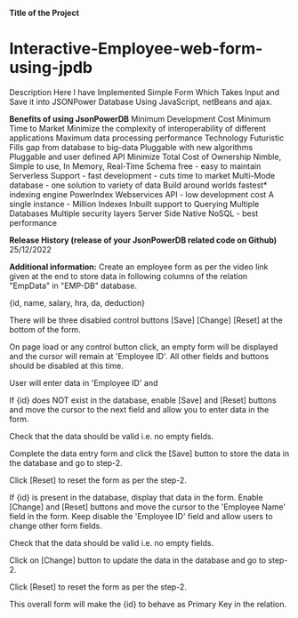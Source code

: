 **Title of the Project**
# Interactive-Employee-web-form-using-jpdb

Description
Here I have Implemented Simple Form Which Takes Input and Save it into JSONPower Database Using JavaScript, netBeans and ajax.

**Benefits of using JsonPowerDB**
Minimum Development Cost
Minimum Time to Market
Minimize the complexity of interoperability of different applications
Maximum data processing performance
Technology Futuristic
Fills gap from database to big-data
Pluggable with new algorithms
Pluggable and user defined API
Minimize Total Cost of Ownership
Nimble, Simple to use, In Memory, Real-Time
Schema free - easy to maintain
Serverless Support - fast development - cuts time to market
Multi-Mode database - one solution to variety of data
Build around worlds fastest* indexing engine PowerIndex
Webservices API - low development cost
A single instance - Million Indexes
Inbuilt support to Querying Multiple Databases
Multiple security layers
Server Side Native NoSQL - best performance

**Release History (release of your JsonPowerDB related code on Github)**
25/12/2022

**Additional information:**
Create an employee form as per the video link given at the end to store data in following columns of the relation "EmpData" in "EMP-DB" database.

 {id, name, salary, hra, da, deduction}

There will be three disabled control buttons [Save] [Change] [Reset] at the bottom of the form.

On page load or any control button click, an empty form will be displayed and the cursor will remain at 'Employee ID'. All other fields and buttons should be disabled at this time.

User will enter data in 'Employee ID' and

If {id} does NOT exist in the database, enable [Save] and [Reset] buttons and move the cursor to the next field and allow you to enter data in the form.

Check that the data should be valid i.e. no empty fields.

Complete the data entry form and click the [Save] button to store the data in the database and go to step-2.

Click [Reset] to reset the form as per the step-2.

If {id} is present in the database, display that data in the form. Enable [Change] and [Reset] buttons and move the cursor to the 'Employee Name' field in the form. Keep disable the 'Employee ID' field and allow users to change other form fields.

Check that the data should be valid i.e. no empty fields.

Click on [Change] button to update the data in the database and go to step-2.

Click [Reset] to reset the form as per the step-2.

This overall form will make the {id} to behave as Primary Key in the relation.
